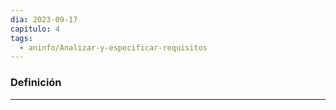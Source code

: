 ```yaml
---
dia: 2023-09-17
capitulo: 4
tags:
  - aninfo/Analizar-y-especificar-requisitos
---
```

### Definición
---
